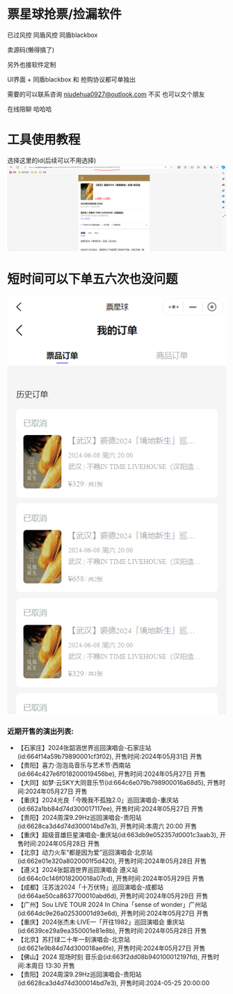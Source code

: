 # 票星球抢票/捡漏软件

已过风控
同盾风控  同盾blackbox

卖源码(懒得搞了)

另外也接软件定制

UI界面 + 同盾blackbox 和 抢购协议都可单独出


需要的可以联系咨询   niudehua0927@outlook.com 
不买 也可以交个朋友 

在线陪聊  哈哈哈

# 工具使用教程
选择这里的id(后续可以不用选择)
![img.png](images/img.png)

# 短时间可以下单五六次也没问题
![img.png](images/img1.png)

<!-- SHOW_START -->
### 近期开售的演出列表: 
- 【石家庄】2024张韶涵世界巡回演唱会-石家庄站(id:664f14a59b79890001cf3f02), 开售时间:2024年05月31日 开售
- 【贵阳】喜力·泡泡岛音乐与艺术节·西南站(id:664c427e6f018200019456be), 开售时间:2024年05月27日 开售
- 【大同】如梦·云SKY大同音乐节(id:664c6e079b798900016a68d5), 开售时间:2024年05月27日 开售
- 【重庆】2024光良「今晚我不孤独2.0」巡回演唱会-重庆站(id:662a1bb84d74d300017117ee), 开售时间:2024年05月27日 开售
- 【贵阳】2024周深9.29Hz巡回演唱会-贵阳站(id:6628ca3d4d74d300014bd7e3), 开售时间:本周六 20:00 开售
- 【重庆】超级音雄巨星演唱会-重庆站(id:663db9e052357d0001c3aab3), 开售时间:2024年05月28日 开售
- 【北京】动力火车“都是因为爱”巡回演唱会·北京站(id:662e01e320a8020001f5d420), 开售时间:2024年05月28日 开售
- 【遵义】2024张韶涵世界巡回演唱会 遵义站(id:664c0c146f018200018a07cd), 开售时间:2024年05月29日 开售
- 【成都】汪苏泷2024「十万伏特」巡回演唱会-成都站(id:664ae50ca8637700010abd6d), 开售时间:2024年05月29日 开售
- 【广州】Sou LIVE TOUR 2024 In China「sense of wonder」广州站(id:664dc9e26a02530001d93e6d), 开售时间:2024年05月27日 开售
- 【重庆】2024张杰未·LIVE—「开往1982」巡回演唱会 重庆站(id:6639ce29a9ea350001e81e8b), 开售时间:2024年05月28日 开售
- 【北京】苏打绿二十年一刻演唱会-北京站(id:6621e9b84d74d300018ae6fe), 开售时间:2024年05月27日 开售
- 【佛山】2024 现场时刻 音乐会(id:663f2dd08b940100012197fd), 开售时间:本周日 13:30 开售
- 【贵阳】2024周深9.29Hz巡回演唱会-贵阳站(id:6628ca3d4d74d300014bd7e3), 开售时间:2024-05-25 20:00:00

<!-- SHOW_END -->